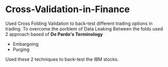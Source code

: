 # Cross-Validation-in-Finance

Used Cross Folding Validation to back-test different trading options in trading.
To overcome the porblem of Data Leaking Between the folds used 2 approach based of **De Pardo's Terminology**

- Embargoing
- Purging

Used these 2 techniques to back-test the IBM stocks.
